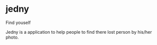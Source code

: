 # jedny

Find youself

Jedny is a application to help people to find there lost person by his/her photo.
